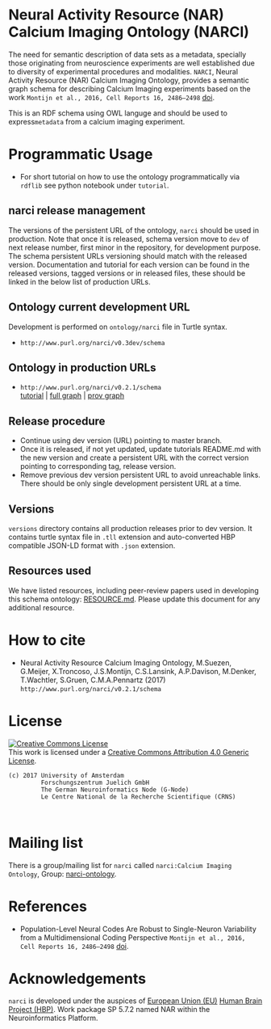 # Neural Activity Resource (NAR) Calcium Imaging Ontology (NARCI)

The need for semantic description of data sets as a metadata, 
specially those originating from neuroscience experiments 
are well established due to diversity of experimental
procedures and modalities. `NARCI`, Neural Activity 
Resource (NAR) Calcium Imaging Ontology, provides a 
semantic graph schema for describing Calcium Imaging 
experiments based on the work 
`Montijn et al., 2016, Cell Reports 16, 2486–2498` [doi](http://dx.doi.org/10.1016/j.celrep.2016.07.065). 

This is an RDF schema using OWL languge and should be used 
to express`metadata` from a calcium imaging experiment.

# Programmatic Usage

* For short tutorial on how to use the ontology programmatically
  via `rdflib` see python notebook under `tutorial`.

## narci release management

The versions of the persistent URL of the ontology, `narci` should be used in production.
Note that once it is released, schema version move to `dev` of next release
number, first minor in the repository, for development purpose. The schema 
persistent URLs versioning should match with the released version.
Documentation and tutorial for each version can be found in the released versions,
tagged versions or in released files, these should be linked in the below list
of production URLs.

## Ontology current development URL

Development is performed on `ontology/narci` file in Turtle syntax.

* `http://www.purl.org/narci/v0.3dev/schema` 

## Ontology in production URLs
* `http://www.purl.org/narci/v0.2.1/schema`  
   [tutorial](https://github.com/INM-6/narci/blob/v0.2.1/tutorial/narci_tutorial.ipynb) |
   [full graph](https://github.com/INM-6/narci/blob/v0.2.1/ontology/narci.svg) |
   [prov graph](https://github.com/INM-6/narci/blob/v0.2.1/prov/narciprov.svg)

## Release procedure

* Continue using dev version (URL) pointing to master branch.
* Once it is released, if not yet updated, update tutorials README.md with the 
  new version and create a persistent URL with the correct version pointing 
  to corresponding tag, release version. 
* Remove previous dev version persistent URL to avoid unreachable links.
  There should be only single development persistent URL at a time.

## Versions

`versions` directory contains all production releases prior to dev version. 
It contains turtle syntax file in `.tll` extension and auto-converted HBP 
compatible JSON-LD format with `.json` extension.

## Resources used

We have listed resources, including peer-review papers used in developing this 
schema ontology: [RESOURCE.md](RESOURCE.md). Please update this document 
for any additional resource.

# How to cite

* Neural Activity Resource Calcium Imaging Ontology,
  M.Suezen, G.Meijer, X.Troncoso, J.S.Montijn, C.S.Lansink, 
  A.P.Davison, M.Denker, T.Wachtler, S.Gruen, C.M.A.Pennartz (2017)
  `http://www.purl.org/narci/v0.2.1/schema`

# License

<a rel="license" href="http://creativecommons.org/licenses/by/4.0/"><img alt="Creative Commons License" style="border-width:0" src="https://i.creativecommons.org/l/by/4.0/88x31.png" /></a><br />This work is licensed under a <a rel="license" href="http://creativecommons.org/licenses/by/4.0/">Creative Commons Attribution 4.0 Generic License</a>.

```
(c) 2017 University of Amsterdam
         Forschungszentrum Juelich GmbH
         The German Neuroinformatics Node (G-Node)
         Le Centre National de la Recherche Scientifique (CRNS)

        
```
# Mailing list

There is a group/mailing list for `narci` called `narci:Calcium Imaging Ontology`, Group: [narci-ontology](https://groups.google.com/forum/#!forum/narci-ontology).

# References

* Population-Level Neural Codes Are Robust to Single-Neuron 
  Variability from a Multidimensional Coding Perspective
  `Montijn et al., 2016, Cell Reports 16, 2486–2498` [doi](http://dx.doi.org/10.1016/j.celrep.2016.07.065). 

# Acknowledgements

`narci` is developed under the auspices of <a href="http://ec.europa.eu/programmes/horizon2020/en/h2020-section/fet-flagships">European Union (EU)</a>
 <a href="http://www.humanbrainproject.eu/en/">Human Brain Project (HBP)</a>. 
Work package SP 5.7.2 named NAR within the Neuroinformatics Platform.
